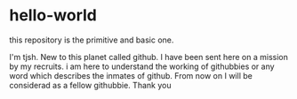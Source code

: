 # hello-world
this repository is the primitive and basic one.

I'm tjsh. New to this planet called github. I have been sent here on a mission by my recruits. i am here to understand the working of githubbies or any word which describes the inmates of github. From now on I will be considerad as a fellow githubbie.
Thank you
